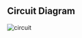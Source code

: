 ## Circuit Diagram

![circuit](https://user-images.githubusercontent.com/94305490/144298946-7a3af6fd-3998-45df-9ed0-71af9f625801.png)
